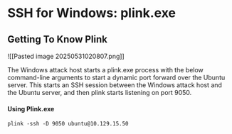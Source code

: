 # SSH for Windows: plink.exe
## Getting To Know Plink

![[Pasted image 20250531020807.png]]

The Windows attack host starts a plink.exe process with the below command-line arguments to start a dynamic port forward over the Ubuntu server. This starts an SSH session between the Windows attack host and the Ubuntu server, and then plink starts listening on port 9050.
#### Using Plink.exe

```cmd-session
plink -ssh -D 9050 ubuntu@10.129.15.50
```
